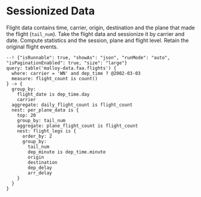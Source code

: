 # Sessionized Data

Flight data contains time, carrier, origin, destination and the plane that made the flight (`tail_num`).  Take the
flight data and sessionize it by carrier and date.  Compute statistics and the session, plane and flight level.
Retain the original flight events.

```malloy
--! {"isRunnable": true, "showAs": "json", "runMode": "auto", "isPaginationEnabled": true, "size": "large"}
query: table('malloy-data.faa.flights') {
  where: carrier = 'WN' and dep_time ? @2002-03-03
  measure: flight_count is count()
} -> {
  group_by:
    flight_date is dep_time.day
    carrier
  aggregate: daily_flight_count is flight_count
  nest: per_plane_data is {
    top: 20
    group_by: tail_num
    aggregate: plane_flight_count is flight_count
    nest: flight_legs is {
      order_by: 2
      group_by:
        tail_num
        dep_minute is dep_time.minute
        origin
        destination
        dep_delay
        arr_delay
    }
  }
}
```
